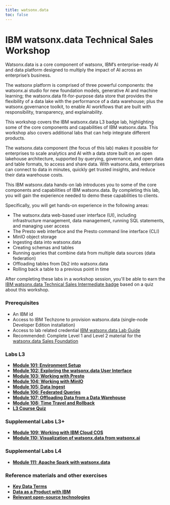 ```yaml
---
title: watsonx.data
toc: false
---
```


# IBM watsonx.data Technical Sales Workshop

Watsonx.data is a core component of watsonx, IBM’s enterprise-ready AI and data platform designed to multiply the impact of AI across an enterprise’s business. 

The watsonx platform is comprised of three powerful components: the watsonx.ai studio for new foundation models, generative AI and machine learning; the watsonx.data fit-for-purpose data store that provides the flexibility of a data lake with the performance of a data warehouse; plus the watsonx.governance toolkit, to enable AI workflows that are built with responsibility, transparency, and explainability.

This workshop covers the IBM watsonx.data L3 badge lab, highlighting some of the core components and capabilities of IBM watsonx.data. This workshop also covers additional labs that can help integrate different products.

The watsonx.data component (the focus of this lab) makes it possible for enterprises to scale analytics and AI with a data store built on an open lakehouse architecture, supported by querying, governance, and open data and table formats, to access and share data. With watsonx.data, enterprises can connect to data in minutes, quickly get trusted insights, and reduce their data warehouse costs.

This IBM watsonx.data hands-on lab introduces you to some of the core components and capabilities of IBM watsonx.data. By completing this lab, you will gain the experience needed to demo these capabilities to clients.

Specifically, you will get hands-on experience in the following areas:

  - The watsonx.data web-based user interface (UI), including infrastructure management, data management, running SQL statements, and managing user access
  - The Presto web interface and the Presto command line interface (CLI)
  - MinIO object storage
  - Ingesting data into watsonx.data
  - Creating schemas and tables
  - Running queries that combine data from multiple data sources (data federation)
  - Offloading tables from Db2 into watsonx.data
  - Rolling back a table to a previous point in time

After completing these labs in a workshop session, you'll be able to earn the [IBM watsonx.data Technical Sales Intermediate badge](https://www.credly.com/org/ibm/badge/watsonx-data-technical-sales-intermediate) based on a quiz about this workshop.

### Prerequisites

- An IBM id
- Access to IBM Techzone to provision watsonx.data (single-node Developer Edition installation)
- Access to lab related credential [IBM watsonx.data Lab Guide](https://ibm.seismic.com/Link/Content/DCG37pjmPj7VmGCHj2Df8fHVmDJj)
- Recommended: Complete Level 1 and Level 2 material for the [watsonx.data Sales Foundation](https://learn.ibm.com/course/view.php?id=12781)

### Labs L3

- **[Module 101: Environment Setup](/watsonx/watsonxdata/101)**
- **[Module 102: Exploring the watsonx.data User Interface](/watsonx/watsonxdata/102)**
- **[Module 103: Working with Presto](/watsonx/watsonxdata/103)**
- **[Module 104: Working with MinIO](/watsonx/watsonxdata/104)**
- **[Module 105: Data Ingest](/watsonx/watsonxdata/105)**
- **[Module 106: Federated Queries](/watsonx/watsonxdata/106)**
- **[Module 107: Offloading Data from a Data Warehouse](/watsonx/watsonxdata/107)**
- **[Module 108: Time Travel and Rollback](/watsonx/watsonxdata/108)**
- **[L3 Course Quiz](https://learn.ibm.com/course/view.php?id=13171)**

### Supplemental Labs L3+

- **[Module 109: Working with IBM Cloud COS](/watsonx/watsonxdata/109)**
- **[Module 110: Visualization of watsonx.data from watsonx.ai](/watsonx/watsonxdata/110)**

### Supplemental Labs L4

- **[Module 111: Apache Spark with watsonx.data](/watsonx/watsonxdata/111)**

### Reference materials and other exercises

- **[Key Data Terms](/watsonx/watsonxdata/ref100)**
- **[Data as a Product with IBM](/watsonx/watsonxdata/ref101)**
- **[Relevant open-source technologies](/watsonx/watsonxdata/ref102)**
